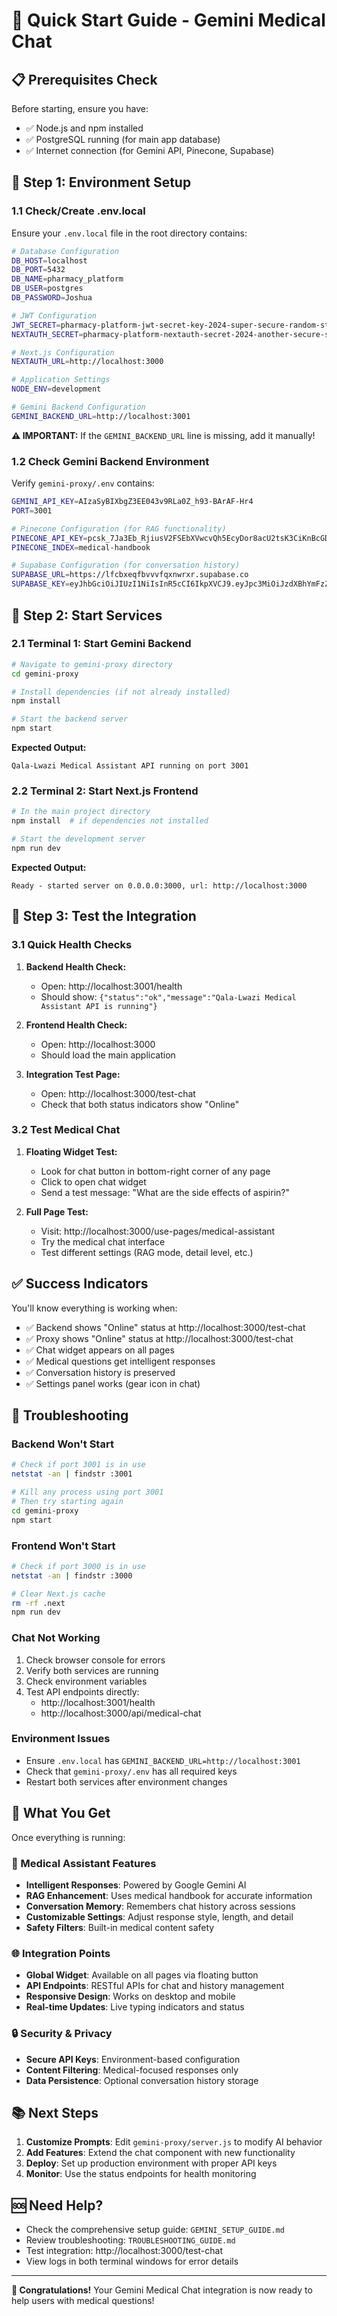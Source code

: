 # 🚀 Quick Start Guide - Gemini Medical Chat

## 📋 Prerequisites Check

Before starting, ensure you have:
- ✅ Node.js and npm installed
- ✅ PostgreSQL running (for main app database)
- ✅ Internet connection (for Gemini API, Pinecone, Supabase)

## 🔧 Step 1: Environment Setup

### 1.1 Check/Create .env.local
Ensure your `.env.local` file in the root directory contains:

```bash
# Database Configuration
DB_HOST=localhost
DB_PORT=5432
DB_NAME=pharmacy_platform
DB_USER=postgres
DB_PASSWORD=Joshua

# JWT Configuration
JWT_SECRET=pharmacy-platform-jwt-secret-key-2024-super-secure-random-string
NEXTAUTH_SECRET=pharmacy-platform-nextauth-secret-2024-another-secure-string

# Next.js Configuration
NEXTAUTH_URL=http://localhost:3000

# Application Settings
NODE_ENV=development

# Gemini Backend Configuration
GEMINI_BACKEND_URL=http://localhost:3001
```

**⚠️ IMPORTANT:** If the `GEMINI_BACKEND_URL` line is missing, add it manually!

### 1.2 Check Gemini Backend Environment
Verify `gemini-proxy/.env` contains:

```bash
GEMINI_API_KEY=AIzaSyBIXbgZ3EE043v9RLa0Z_h93-BArAF-Hr4
PORT=3001

# Pinecone Configuration (for RAG functionality)
PINECONE_API_KEY=pcsk_7Ja3Eb_RjiusV2FSEbXVwcvQh5EcyDor8acU2tsK3CiKnBcGD9eX8H8A7RH1ar7TmnfBvr
PINECONE_INDEX=medical-handbook

# Supabase Configuration (for conversation history)
SUPABASE_URL=https://lfcbxeqfbvvvfqxnwrxr.supabase.co
SUPABASE_KEY=eyJhbGciOiJIUzI1NiIsInR5cCI6IkpXVCJ9.eyJpc3MiOiJzdXBhYmFzZSIsInJlZiI6ImxmY2J4ZXFmYnZ2dmZxeG53cnhyIiwicm9sZSI6ImFub24iLCJpYXQiOjE3MTU0MzA0NzcsImV4cCI6MjAzMTAwNjQ3N30.Nh83ebqzf1iGHTaGzK0LUEbxcwFb8HWAL9ZqAZKLvQE
```

## 🚀 Step 2: Start Services

### 2.1 Terminal 1: Start Gemini Backend

```bash
# Navigate to gemini-proxy directory
cd gemini-proxy

# Install dependencies (if not already installed)
npm install

# Start the backend server
npm start
```

**Expected Output:**
```
Qala-Lwazi Medical Assistant API running on port 3001
```

### 2.2 Terminal 2: Start Next.js Frontend

```bash
# In the main project directory
npm install  # if dependencies not installed

# Start the development server
npm run dev
```

**Expected Output:**
```
Ready - started server on 0.0.0.0:3000, url: http://localhost:3000
```

## 🧪 Step 3: Test the Integration

### 3.1 Quick Health Checks

1. **Backend Health Check:**
   - Open: http://localhost:3001/health
   - Should show: `{"status":"ok","message":"Qala-Lwazi Medical Assistant API is running"}`

2. **Frontend Health Check:**
   - Open: http://localhost:3000
   - Should load the main application

3. **Integration Test Page:**
   - Open: http://localhost:3000/test-chat
   - Check that both status indicators show "Online"

### 3.2 Test Medical Chat

1. **Floating Widget Test:**
   - Look for chat button in bottom-right corner of any page
   - Click to open chat widget
   - Send a test message: "What are the side effects of aspirin?"

2. **Full Page Test:**
   - Visit: http://localhost:3000/use-pages/medical-assistant
   - Try the medical chat interface
   - Test different settings (RAG mode, detail level, etc.)

## ✅ Success Indicators

You'll know everything is working when:

- ✅ Backend shows "Online" status at http://localhost:3000/test-chat
- ✅ Proxy shows "Online" status at http://localhost:3000/test-chat
- ✅ Chat widget appears on all pages
- ✅ Medical questions get intelligent responses
- ✅ Conversation history is preserved
- ✅ Settings panel works (gear icon in chat)

## 🔧 Troubleshooting

### Backend Won't Start
```bash
# Check if port 3001 is in use
netstat -an | findstr :3001

# Kill any process using port 3001
# Then try starting again
cd gemini-proxy
npm start
```

### Frontend Won't Start
```bash
# Check if port 3000 is in use
netstat -an | findstr :3000

# Clear Next.js cache
rm -rf .next
npm run dev
```

### Chat Not Working
1. Check browser console for errors
2. Verify both services are running
3. Check environment variables
4. Test API endpoints directly:
   - http://localhost:3001/health
   - http://localhost:3000/api/medical-chat

### Environment Issues
- Ensure `.env.local` has `GEMINI_BACKEND_URL=http://localhost:3001`
- Check that `gemini-proxy/.env` has all required keys
- Restart both services after environment changes

## 🎯 What You Get

Once everything is running:

### 🤖 Medical Assistant Features
- **Intelligent Responses**: Powered by Google Gemini AI
- **RAG Enhancement**: Uses medical handbook for accurate information
- **Conversation Memory**: Remembers chat history across sessions
- **Customizable Settings**: Adjust response style, length, and detail
- **Safety Filters**: Built-in medical content safety

### 🌐 Integration Points
- **Global Widget**: Available on all pages via floating button
- **API Endpoints**: RESTful APIs for chat and history management
- **Responsive Design**: Works on desktop and mobile
- **Real-time Updates**: Live typing indicators and status

### 🔒 Security & Privacy
- **Secure API Keys**: Environment-based configuration
- **Content Filtering**: Medical-focused responses only
- **Data Persistence**: Optional conversation history storage

## 📚 Next Steps

1. **Customize Prompts**: Edit `gemini-proxy/server.js` to modify AI behavior
2. **Add Features**: Extend the chat component with new functionality
3. **Deploy**: Set up production environment with proper API keys
4. **Monitor**: Use the status endpoints for health monitoring

## 🆘 Need Help?

- Check the comprehensive setup guide: `GEMINI_SETUP_GUIDE.md`
- Review troubleshooting: `TROUBLESHOOTING_GUIDE.md`
- Test integration: http://localhost:3000/test-chat
- View logs in both terminal windows for error details

---

**🎉 Congratulations!** Your Gemini Medical Chat integration is now ready to help users with medical questions!
